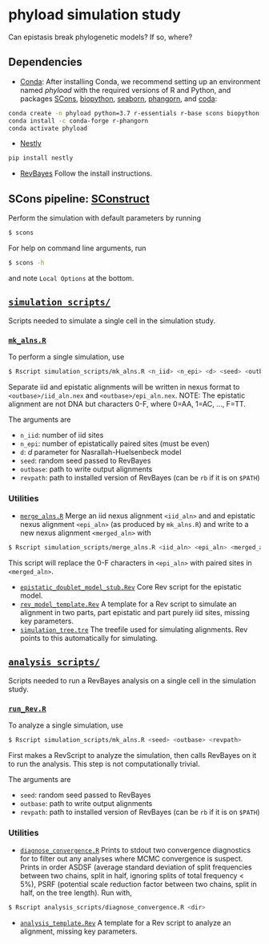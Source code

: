 # phyload simulation study
Can epistasis break phylogenetic models? If so, where?

## Dependencies
- [Conda](https://conda.io/):
After installing Conda, we recommend setting up an environment named _phyload_ with the required versions of R and Python, and packages [SCons](https://scons.org), [biopython](https://biopython.org), [seaborn](https://seaborn.pydata.org), [phangorn](https://cran.r-project.org/web/packages/phangorn/index.html), and [coda](https://cran.r-project.org/web/packages/coda/coda.pdf):  
```bash
conda create -n phyload python=3.7 r-essentials r-base scons biopython seaborn r-coda
conda install -c conda-forge r-phangorn
conda activate phyload
```
- [Nestly](https://nestly.readthedocs.io/en/latest/)
```bash
pip install nestly
```
- [RevBayes](https://revbayes.github.io/software)
Follow the install instructions.

## SCons pipeline: [SConstruct](SConstruct)
Perform the simulation with default parameters by running
```bash
$ scons
```
For help on command line arguments, run
```bash
$ scons -h
```
and note `Local Options` at the bottom.

## [`simulation_scripts/`](simulation_scripts)
Scripts needed to simulate a single cell in the simulation study.

### [`mk_alns.R`](simulation_scripts/mk_alns.R)

To perform a single simulation, use
```bash
$ Rscript simulation_scripts/mk_alns.R <n_iid> <n_epi> <d> <seed> <outbase> <revpath>
```
Separate iid and epistatic alignments will be written in nexus format to `<outbase>/iid_aln.nex` and `<outbase>/epi_aln.nex`.
NOTE: The epistatic alignment are not DNA but characters 0-F, where 0=AA, 1=AC, ..., F=TT.

The arguments are
- `n_iid`: number of iid sites
- `n_epi`: number of epistatically paired sites (must be even)
- `d`: *d* parameter for Nasrallah-Huelsenbeck model
- `seed`: random seed passed to RevBayes
- `outbase`: path to write output alignments
- `revpath`: path to installed version of RevBayes (can be `rb` if it is on `$PATH`)

### Utilities

- [`merge_alns.R`](simulation_scripts/merge_alns.R)
Merge an iid nexus alignment `<iid_aln>` and and epistatic nexus alignment `<epi_aln>` (as produced by `mk_alns.R`) and write to a new nexus alignment `<merged_aln>` with
```bash
$ Rscript simulation_scripts/merge_alns.R <iid_aln> <epi_aln> <merged_aln>
```
This script will replace the 0-F characters in `<epi_aln>` with paired sites in `<merged_aln>`.
- [`epistatic_doublet_model_stub.Rev`](simulation_scripts/epistatic_doublet_model_stub.Rev) Core Rev script for the epistatic model.
- [`rev_model_template.Rev`](simulation_scripts/rev_model_template.Rev) A template for a Rev script to simulate an alignment in two parts, part epistatic and part purely iid sites, missing key parameters.
- [`simulation_tree.tre`](simulation_scripts/simulation_tree.tre) The treefile used for simulating alignments.
Rev points to this automatically for simulating.

## [`analysis_scripts/`](analysis_scripts)
Scripts needed to run a RevBayes analysis on a single cell in the simulation study.

### [`run_Rev.R`](analysis_scripts/mk_alns.R)

To analyze a single simulation, use
```bash
$ Rscript simulation_scripts/mk_alns.R <seed> <outbase> <revpath>
```
First makes a RevScript to analyze the simulation, then calls RevBayes on it to run the analysis.
This step is not computationally trivial.

The arguments are
- `seed`: random seed passed to RevBayes
- `outbase`: path to write output alignments
- `revpath`: path to installed version of RevBayes (can be `rb` if it is on `$PATH`)

### Utilities

- [`diagnose_convergence.R`](analysis_scripts/diagnose_convergence.R)
Prints to stdout two convergence diagnostics for to filter out any analyses where MCMC convergence is suspect. Prints in order ASDSF (average standard deviation of split frequencies between two chains, split in half, ignoring splits of total frequency < 5%), PSRF (potential scale reduction factor between two chains, split in half, on the tree length). Run with,
```bash
$ Rscript analysis_scripts/diagnose_convergence.R <dir>
```
- [`analysis_template.Rev`](analysis_scripts/epistatic_doublet_model_stub.Rev) A template for a Rev script to analyze an alignment, missing key parameters.
